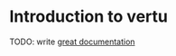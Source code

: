 # Introduction to vertu

TODO: write [great documentation](http://jacobian.org/writing/great-documentation/what-to-write/)
